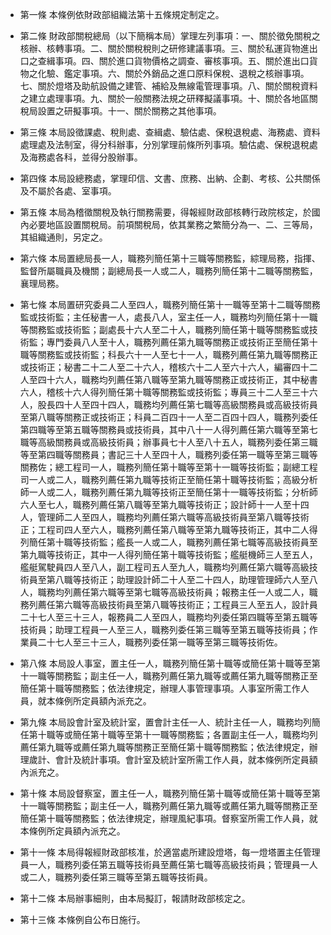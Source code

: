 * 第一條 本條例依財政部組織法第十五條規定制定之。

* 第二條 財政部關稅總局（以下簡稱本局）掌理左列事項：一、關於徵免關稅之核辦、核轉事項。二、關於關稅稅則之研修建議事項。三、關於私運貨物進出口之查緝事項。四、關於進口貨物價格之調查、審核事項。五、關於進出口貨物之化驗、鑑定事項。六、關於外銷品之進口原料保稅、退稅之核辦事項。七、關於燈塔及助航設備之建管、補給及無線電管理事項。八、關於關稅資料之建立處理事項。九、關於一般關務法規之研釋擬議事項。十、關於各地區關稅局設置之研擬事項。十一、關於關務之其他事項。

* 第三條 本局設徵課處、稅則處、查緝處、驗估處、保稅退稅處、海務處、資料處理處及法制室，得分科辦事，分別掌理前條所列事項。驗估處、保稅退稅處及海務處各科，並得分股辦事。

* 第四條 本局設總務處，掌理印信、文書、庶務、出納、企劃、考核、公共關係及不屬於各處、室事項。

* 第五條 本局為稽徵關稅及執行關務需要，得報經財政部核轉行政院核定，於國內必要地區設置關稅局。前項關稅局，依其業務之繁簡分為一、二、三等局，其組織通則，另定之。

* 第六條 本局置總局長一人，職務列簡任第十三職等關務監，綜理局務，指揮、監督所屬職員及機關；副總局長一人或二人，職務列簡任第十二職等關務監，襄理局務。

* 第七條 本局置研究委員二人至四人，職務列簡任第十一職等至第十二職等關務監或技術監；主任秘書一人，處長八人，室主任一人，職務均列簡任第十一職等關務監或技術監；副處長十六人至二十人，職務列簡任第十職等關務監或技術監；專門委員八人至十人，職務列薦任第九職等關務正或技術正至簡任第十職等關務監或技術監；科長六十一人至七十一人，職務列薦任第九職等關務正或技術正；秘書二十二人至二十六人，稽核六十二人至六十六人，編審四十二人至四十六人，職務均列薦任第八職等至第九職等關務正或技術正，其中秘書六人，稽核十六人得列簡任第十職等關務監或技術監；專員三十二人至三十六人，股長四十人至四十四人，職務均列薦任第七職等高級關務員或高級技術員至第八職等關務正或技術正；科員二百四十一人至二百四十四人，職務列委任第四職等至第五職等關務員或技術員，其中八十一人得列薦任第六職等至第七職等高級關務員或高級技術員；辦事員七十人至八十五人，職務列委任第三職等至第四職等關務員；書記三十人至四十人，職務列委任第一職等至第三職等關務佐；總工程司一人，職務列簡任第十職等至第十一職等技術監；副總工程司一人或二人，職務列薦任第九職等技術正至簡任第十職等技術監；高級分析師一人或二人，職務列薦任第九職等技術正至簡任第十一職等技術監；分析師六人至七人，職務列薦任第八職等至第九職等技術正；設計師十一人至十四人，管理師二人至四人，職務均列薦任第六職等高級技術員至第八職等技術正；工程司四人至六人，職務列薦任第八職等至第九職等技術正，其中二人得列簡任第十職等技術監；艦長一人或二人，職務列薦任第七職等高級技術員至第九職等技術正，其中一人得列簡任第十職等技術監；艦艇機師三人至五人，艦艇駕駛員四人至八人，副工程司五人至九人，職務均列薦任第六職等高級技術員至第八職等技術正；助理設計師二十人至二十四人，助理管理師六人至八人，職務均列薦任第六職等至第七職等高級技術員；報務主任一人或二人，職務列薦任第六職等高級技術員至第八職等技術正；工程員三人至五人，設計員二十七人至三十三人，報務員二人至四人，職務均列委任第四職等至第五職等技術員；助理工程員一人至三人，職務列委任第三職等至第五職等技術員；作業員二十七人至三十三人，職務列委任第一職等至第三職等技術佐。

* 第八條 本局設人事室，置主任一人，職務列簡任第十職等或簡任第十職等至第十一職等關務監；副主任一人，職務列薦任第九職等或薦任第九職等關務正至簡任第十職等關務監；依法律規定，辦理人事管理事項。人事室所需工作人員，就本條例所定員額內派充之。

* 第九條 本局設會計室及統計室，置會計主任一人、統計主任一人，職務均列簡任第十職等或簡任第十職等至第十一職等關務監；各置副主任一人，職務均列薦任第九職等或薦任第九職等關務正至簡任第十職等關務監；依法律規定，辦理歲計、會計及統計事項。會計室及統計室所需工作人員，就本條例所定員額內派充之。

* 第十條 本局設督察室，置主任一人，職務列簡任第十職等或簡任第十職等至第十一職等關務監；副主任一人，職務列薦任第九職等或薦任第九職等關務正至簡任第十職等關務監；依法律規定，辦理風紀事項。督察室所需工作人員，就本條例所定員額內派充之。

* 第十一條 本局得報經財政部核准，於適當處所建設燈塔，每一燈塔置主任管理員一人，職務列委任第五職等技術員至薦任第七職等高級技術員；管理員一人或二人，職務列委任第三職等至第五職等技術員。

* 第十二條 本局辦事細則，由本局擬訂，報請財政部核定之。

* 第十三條 本條例自公布日施行。

